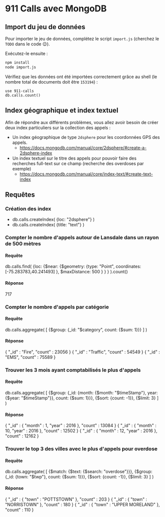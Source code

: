 # 911 Calls avec MongoDB

## Import du jeu de données

Pour importer le jeu de données, complétez le script `import.js` (cherchez le `TODO` dans le code :wink:).

Exécutez-le ensuite :

```bash
npm install
node import.js
```

Vérifiez que les données ont été importées correctement grâce au shell (le nombre total de documents doit être `153194`) :

```
use 911-calls
db.calls.count()
```

## Index géographique et index textuel

Afin de répondre aux différents problèmes, vous allez avoir besoin de créer deux index particuliers sur la collection des appels :

* Un index géographique de type `2dsphere` pour les coordonnées GPS des appels.
  * https://docs.mongodb.com/manual/core/2dsphere/#create-a-2dsphere-index
* Un index textuel sur le titre des appels pour pouvoir faire des recherches full-text sur ce champ (recherche des overdoses par exemple)
  * https://docs.mongodb.com/manual/core/index-text/#create-text-index

## Requêtes

### Création des index ###

* db.calls.createIndex( {loc: "2dsphere"} )
* db.calls.createIndex( {title: "text"} )

### Compter le nombre d'appels autour de Lansdale dans un rayon de 500 mètres

#### Requête ####

db.calls.find(
    {loc:
        {$near:
            {$geometry:
                {type: "Point",
                 coordinates: [-75.283783,40.241493]
                },
                $maxDistance: 500
            }
        }
    } ).count()

#### Réponse ####

717

### Compter le nombre d'appels par catégorie

#### Requête ####

db.calls.aggregate( [
    {$group: {_id: "$category", count: {$sum: 1}}}
] )

#### Réponse ####

{ "_id" : "Fire", "count" : 23056 }
{ "_id" : "Traffic", "count" : 54549 }
{ "_id" : "EMS", "count" : 75589 }

### Trouver les 3 mois ayant comptabilisés le plus d'appels

#### Requête ####

db.calls.aggregate( [
    {$group: {_id: {month: {$month: "$timeStamp"}, year: {$year: "$timeStamp"}}, count: {$sum: 1}}},
	{$sort: {count: -1}},
	{$limit: 3}
] )

#### Réponse ####

{ "_id" : { "month" : 1, "year" : 2016 }, "count" : 13084 }
{ "_id" : { "month" : 10, "year" : 2016 }, "count" : 12502 }
{ "_id" : { "month" : 12, "year" : 2016 }, "count" : 12162 }

### Trouver le top 3 des villes avec le plus d'appels pour overdose

#### Requête ####

db.calls.aggregate( [
	{$match: {$text: {$search: "overdose"}}},
    {$group: {_id: {town: "$twp"}, count: {$sum: 1}}},
	{$sort: {count: -1}},
	{$limit: 3}
] )

#### Réponse ####

{ "_id" : { "town" : "POTTSTOWN" }, "count" : 203 }
{ "_id" : { "town" : "NORRISTOWN" }, "count" : 180 }
{ "_id" : { "town" : "UPPER MORELAND" }, "count" : 110 }